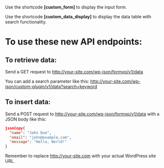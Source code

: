 Use the shortcode **[custom_form]** to display the input form.

Use the shortcode **[custom_data_display]** to display the data table with search functionality.

# To use these new API endpoints:

## To retrieve data:
Send a GET request to http://your-site.com/wp-json/formxp/v1/data

You can add a search parameter like this: http://your-site.com/wp-json/custom-plugin/v1/data?search=keyword

## To insert data:
Send a POST request to http://your-site.com/wp-json/formxp/v1/data
with a JSON body like this:
```json
jsonCopy{
  "name": "John Doe",
  "email": "john@example.com",
  "message": "Hello, World!"
}
```

Remember to replace http://your-site.com with your actual WordPress site URL.
